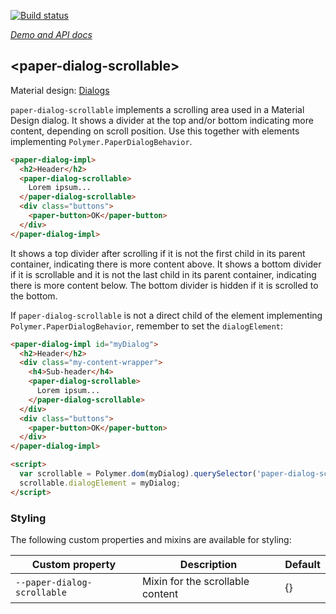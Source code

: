 [![Build status](https://travis-ci.org/PolymerElements/paper-dialog-scrollable.svg?branch=master)](https://travis-ci.org/PolymerElements/paper-dialog-scrollable)

_[Demo and API docs](https://elements.polymer-project.org/elements/paper-dialog-scrollable)_


## &lt;paper-dialog-scrollable&gt;

Material design: [Dialogs](https://www.google.com/design/spec/components/dialogs.html)

`paper-dialog-scrollable` implements a scrolling area used in a Material Design dialog. It shows
a divider at the top and/or bottom indicating more content, depending on scroll position. Use this
together with elements implementing `Polymer.PaperDialogBehavior`.

```html
<paper-dialog-impl>
  <h2>Header</h2>
  <paper-dialog-scrollable>
    Lorem ipsum...
  </paper-dialog-scrollable>
  <div class="buttons">
    <paper-button>OK</paper-button>
  </div>
</paper-dialog-impl>
```

It shows a top divider after scrolling if it is not the first child in its parent container,
indicating there is more content above. It shows a bottom divider if it is scrollable and it is not
the last child in its parent container, indicating there is more content below. The bottom divider
is hidden if it is scrolled to the bottom.

If `paper-dialog-scrollable` is not a direct child of the element implementing `Polymer.PaperDialogBehavior`,
remember to set the `dialogElement`:

```html
<paper-dialog-impl id="myDialog">
  <h2>Header</h2>
  <div class="my-content-wrapper">
    <h4>Sub-header</h4>
    <paper-dialog-scrollable>
      Lorem ipsum...
    </paper-dialog-scrollable>
  </div>
  <div class="buttons">
    <paper-button>OK</paper-button>
  </div>
</paper-dialog-impl>

<script>
  var scrollable = Polymer.dom(myDialog).querySelector('paper-dialog-scrollable');
  scrollable.dialogElement = myDialog;
</script>
```

### Styling

The following custom properties and mixins are available for styling:

| Custom property | Description | Default |
| --- | --- | --- |
| `--paper-dialog-scrollable` | Mixin for the scrollable content | {} |


